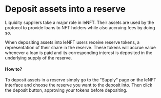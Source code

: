 # Deposit assets into a reserve

Liquidity suppliers take a major role in leNFT. Their assets are used by the protocol to provide loans to NFT holders while also accruing fees by doing so.

When depositing assets into leNFT users receive reserve tokens, a representation of their share in the reserve. These tokens will accrue value whenever a loan is paid and its corresponding interest is deposited in the underlying supply of the reserve.

#### How to?

To deposit assets in a reserve simply go to the "Supply" page on the leNFT interface and choose the reserve you want to the deposit into. Then click the deposit button, approving your tokens before depositing.
